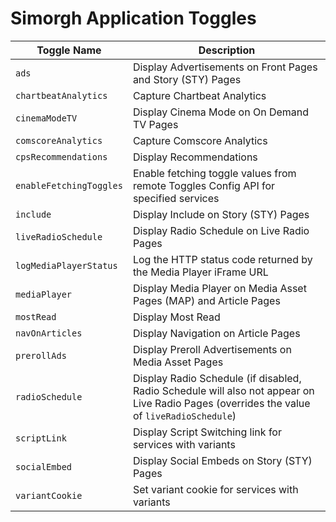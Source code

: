 # Simorgh Application Toggles 

| Toggle Name             | Description |
| ----------------------- | ----------- |
| `ads`                   | Display Advertisements on Front Pages and Story (STY) Pages |
| `chartbeatAnalytics`    | Capture Chartbeat Analytics |
| `cinemaModeTV`          | Display Cinema Mode on On Demand TV Pages |
| `comscoreAnalytics`     | Capture Comscore Analytics |
| `cpsRecommendations`    | Display Recommendations |
| `enableFetchingToggles` | Enable fetching toggle values from remote Toggles Config API for specified services |
| `include`               | Display Include on Story (STY) Pages |
| `liveRadioSchedule`     | Display Radio Schedule on Live Radio Pages |
| `logMediaPlayerStatus`  | Log the HTTP status code returned by the Media Player iFrame URL |
| `mediaPlayer`           | Display Media Player on Media Asset Pages (MAP) and Article Pages |
| `mostRead`              | Display Most Read |
| `navOnArticles`         | Display Navigation on Article Pages | 
| `prerollAds`            | Display Preroll Advertisements on Media Asset Pages | 
| `radioSchedule`         | Display Radio Schedule (if disabled, Radio Schedule will also not appear on Live Radio Pages (overrides the value of `liveRadioSchedule`) | 
| `scriptLink`            | Display Script Switching link for services with variants | 
| `socialEmbed`           | Display Social Embeds on Story (STY) Pages | 
| `variantCookie`         | Set variant cookie for services with variants |
